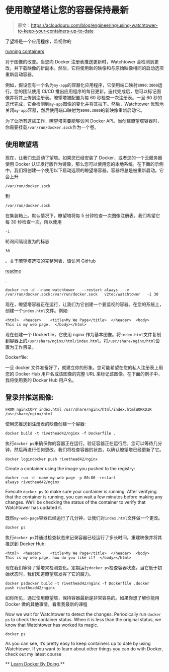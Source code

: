 # 使用瞭望塔让您的容器保持最新

> 原文：<https://acloudguru.com/blog/engineering/using-watchtower-to-keep-your-containers-up-to-date>

了望塔是一个应用程序，监视你的

[running containers](https://wpengine.linuxacademy.com/linuxacademy-com/history-of-container-technology/)

对于图像的改变。当您向 Docker 注册表推送更新时，Watchtower 会检测到更改，并下载映像的新副本。然后，它将使用新的映像和与原始映像相同的启动选项重新启动容器。

例如，假设您有一个名为`my-app`的容器化应用程序，它使用端口映射`8090:3000`运行。您的团队使用 CI/CD 推出应用程序的每日更新。迭代完成后，您可以标记图像并将其上传到注册表。瞭望塔被配置为每 60 秒检查一次注册表。一旦 60 秒的迭代完成，它会检测到`my-app`图像的变化并将其拉下。然后，Watchtower 优雅地关闭`my-app`容器，然后使用端口映射为`8090:3000`的新映像重新启动它。

为了让所有这些工作，瞭望塔需要能够访问 Docker API。当创建瞭望塔容器时，你需要挂载`/var/run/docker.sock`作为一个卷。

## **使用瞭望塔**

现在，让我们去启动了望塔。如果您已经安装了 Docker，或者您的一个云服务器使用 Docker 认证发行版作为镜像，那么您可以使用您的本地系统。在下面的示例中，我们将创建一个使用以下启动选项的瞭望塔容器。容器将总是被重新启动。它会上升

`/var/run/docker.sock`

到

`/var/run/docker.sock`

在集装箱上。默认情况下，瞭望塔将每 5 分钟检查一次图像注册表。我们希望它每 30 秒检查一次，所以使用

`-i`

轮询间隔设置为的标志

`30`

。关于瞭望塔选项的完整列表，请访问 GitHub

[readme](https://github.com/v2tec/watchtower)

.

```
docker run -d --name watchtower   --restart always   -v /var/run/docker.sock:/var/run/docker.sock   v2tec/watchtower   -i 30
```

现在，瞭望塔容器正在运行，让我们为它创建一个要监视的容器。在您的系统上，创建一个`index.html`文件。例如:

```
<html>  <header>    <title>My We Page</title>  </header>  <body>    This is my web page.  </body></html>
```

现在创建一个 Dockerfile，它使用 nginx 作为基本图像。将`index.html`文件复制到容器上的`/usr/share/nginx/html/index.html`。将`/usr/share/nginx/html`设置为工作目录。

Dockerfile:

一旦 docker 文件准备好了，就建立你的形象。您可能希望在您的私人注册表上用您的 Docker Hub 用户名或该图像的完整 URL 来标记该图像。在下面的例子中，我将使用我的 Docker Hub 用户名。

## 登录并推送图像:

```
FROM nginxCOPY index.html /usr/share/nginx/html/index.htmlWORKDIR /usr/share/nginx/html
```

使用您推送到注册表的映像创建一个容器:

```
docker build -t rivethead42/nginx -f Dockerfile .
```

执行`docker ps`来确保你的容器正在运行。验证容器正在运行后，您可以等待几分钟，然后再进行任何更改。我们将检查容器的状态，以确认瞭望塔已经更新了它。

```
docker logindocker push rivethead42/nginx
```

Create a container using the image you pushed to the registry:

```
docker run -d —name my-web-page -p 80:80 —restart always rivethead42/nginx
```

Execute `docker ps` to make sure your container is running. After verifying that the container is running, you can wait a few minutes before making any changes. We’ll be checking the status of the container to verify that Watchtower has updated it.

既然`my-web-page`容器已经运行了几分钟，让我们对`index.html`文件做一个更改。

```
docker ps
```

执行`docker ps`并通过检查状态来记录容器已经运行了多长时间。重建映像并将其推送到 Docker Hub:

```
<html>  <header>    <title>My We Page</title>  </header>  <body>    This is my web page, how do you like it?  </body></html>
```

现在我们等待了望塔来检测变化。定期运行`docker ps`检查容器状态。当它低于初始状态时，我们知道瞭望塔发挥了它的魔力。

```
docker psdocker build -t rivethead42/nginx -f Dockerfile .docker push rivethead42/nginx
```

如你所见，通过使用瞭望塔，保持容器最新是非常容易的。如果你想了解你能用 Docker 做的其他事情，看看我最新的课程

Now we wait for Watchtower to detect the changes. Periodically run `docker ps` to check the container status. When it is less than the original status, we know that Watchtower has worked its magic.

```
docker ps
```

As you can see, it’s pretty easy to keep containers up to date by using Watchtower. If you want to learn about other things you can do with Docker, check out my latest course

** [Learn Docker By Doing](https://linuxacademy.com/containers/training/course/name/docker-and-container-orchestration-hands-orchestration-hands-on).**